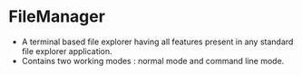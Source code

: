 # FileManager
- A terminal based file explorer having all features present in any standard file explorer application.
- Contains two working modes : normal mode and command line mode.
